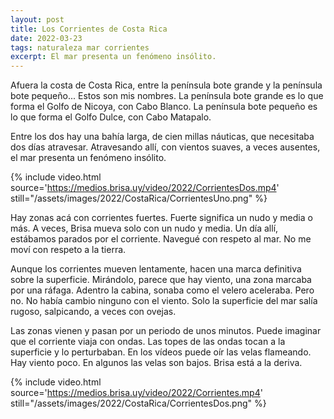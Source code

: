 ```yaml
---
layout: post
title: Los Corrientes de Costa Rica
date: 2022-03-23
tags: naturaleza mar corrientes
excerpt: El mar presenta un fenómeno insólito.
---
```


Afuera la costa de Costa Rica, entre la península bote grande y la península
bote pequeño... Estos son mis nombres. La península bote grande es lo que
forma el Golfo de Nicoya, con Cabo Blanco. La península bote pequeño es lo que
forma el Golfo Dulce, con Cabo Matapalo.

Entre los dos hay una bahía larga, de cien millas náuticas,
que necesitaba dos días atravesar. Atravesando allí, con vientos suaves,
a veces ausentes, el mar presenta un fenómeno insólito.

{% include video.html
  source='https://medios.brisa.uy/video/2022/CorrientesDos.mp4'
  still="/assets/images/2022/CostaRica/CorrientesUno.png"
%}

Hay zonas acá con corrientes fuertes. Fuerte significa un nudo y media o más.
A veces, Brisa mueva solo con un nudo y media. Un día allí, estábamos parados
por el corriente. Navegué con respeto al mar. No me moví con respeto a
la tierra.

Aunque los corrientes mueven lentamente, hacen una marca definitiva sobre
la superficie. Mirándolo, parece que hay viento, una zona marcaba por una
ráfaga. Adentro la cabina, sonaba como el velero aceleraba. Pero no. No
había cambio ninguno con el viento. Solo la superficie del mar salía rugoso,
salpicando, a veces con ovejas.

Las zonas vienen y pasan por un periodo de unos minutos. Puede imaginar que
el corriente viaja con ondas. Las topes de las ondas tocan a la superficie
y lo perturbaban. En los vídeos puede oír las velas flameando. Hay viento
poco. En algunos las velas son bajos. Brisa está a la deriva.

{% include video.html
  source='https://medios.brisa.uy/video/2022/Corrientes.mp4'
  still="/assets/images/2022/CostaRica/CorrientesDos.png"
%}
